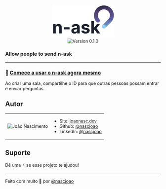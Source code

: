 <p align="center">
<img alt="n-ask" src="public/logo.svg" width="200" />
<br />
<img alt="Version 0.1.0" src="https://img.shields.io/badge/version-0.1.0-blue.svg?cacheSeconds=2592000" />
</p>

### Allow people to send n-ask

---

### 🔗 [Comece a usar o n-ask agora mesmo](https://n-ask.joaonasc.dev)

Ao criar uma sala, compartilhe o ID para que outras pessoas possam entrar e enviar perguntas.

## Autor

<table>
<td>
<img alt="João Nascimento" src="https://github.com/nascjoao.png" width="80" />
</td>
<td>

* Site: [joaonasc.dev](https://joaonasc.dev)
* Github: [@nascjoao](https://github.com/nascjoao)
* LinkedIn: [@nascjoao](https://linkedin.com/in/nascjoao)

</td>
</table>

## Suporte

Dê uma ⭐️ se esse projeto te ajudou!

---

Feito com muito 💚 por [@nascjoao](https://github.com/nascjoao)